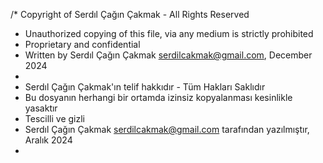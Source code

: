 /* Copyright of Serdıl Çağın Çakmak - All Rights Reserved
 * Unauthorized copying of this file, via any medium is strictly prohibited
 * Proprietary and confidential
 * Written by Serdıl Çağın Çakmak <serdilcakmak@gmail.com>, December 2024
 * 
 * Serdıl Çağın Çakmak'ın telif hakkıdır - Tüm Hakları Saklıdır
 * Bu dosyanın herhangi bir ortamda izinsiz kopyalanması kesinlikle yasaktır
 * Tescilli ve gizli
 * Serdıl Çağın Çakmak <serdilcakmak@gmail.com> tarafından yazılmıştır, Aralık 2024
 *
